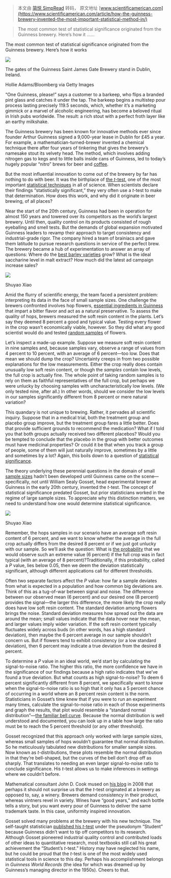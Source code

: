 > 本文由 [简悦 SimpRead](http://ksria.com/simpread/) 转码， 原文地址 [www.scientificamerican.com](https://www.scientificamerican.com/article/how-the-guinness-brewery-invented-the-most-important-statistical-method-in/)

> The most common test of statistical significance originated from the Guinness brewery. Here’s how it ......

The most common test of statistical significance originated from the Guinness brewery. Here’s how it works

![](https://static.scientificamerican.com/dam/m/469fffd62551451b/original/GettyImages-1192401447_WEB.jpg?w=600)

The gates of the Guinness Saint James Gate Brewery stand in Dublin, Ireland.

Hollie Adams/Bloomberg via Getty Images

“One Guinness, please!” says a customer to a barkeep, who flips a branded pint glass and catches it under the tap. The barkeep begins a multistep pour process lasting precisely 119.5 seconds, which, whether it’s a marketing gimmick or a marvel of alcoholic engineering, has become a beloved ritual in Irish pubs worldwide. The result: a rich stout with a perfect froth layer like an earthy milkshake.

The Guinness brewery has been known for innovative methods ever since founder Arthur Guinness signed a 9,000-year lease in Dublin for £45 a year. For example, a mathematician-turned-brewer invented a chemical technique there after four years of tinkering that gives the brewery’s namesake stout its velvety head. The method, which involves adding nitrogen gas to kegs and to little balls inside cans of Guinness, led to today’s hugely popular “nitro” brews for beer and [coffee](https://www.scientificamerican.com/article/how-to-brew-the-perfect-cup-of-coffee-according-to-science/).

But the most influential innovation to come out of the brewery by far has nothing to do with beer. It was the birthplace of [the _t_-test](https://www.jstor.org/stable/2331554?casa_token=1652dnOSNrEAAAAA%3AI4iWjKpCkwXkSrqiwVAsbsNLTbf6GInl0s3VM9sgZ1G-bYeUzEwaUHM3AzY0_m5SiIRrloH22n0dsDT7ShPAUie65cFhRoO-pWIXfzENzFG7HUKO7FE-), one of the most important [statistical techniques](https://www.scientificamerican.com/article/statistics-are-being-abused-but-mathematicians-are-fighting-back/) in all of science. When scientists declare their findings “statistically significant,” they very often use a _t_-test to make that determination. How does this work, and why did it originate in beer brewing, of all places?

Near the start of the 20th century, Guinness had been in operation for almost 150 years and towered over its competitors as the world’s largest brewery. Until then, quality control on its products consisted of rough eyeballing and smell tests. But the demands of global expansion motivated Guinness leaders to revamp their approach to target consistency and industrial-grade rigor. The company hired a team of brainiacs and gave them latitude to pursue research questions in service of the perfect brew. The brewery became a hub of experimentation to answer an array of questions: Where do the [best barley varieties](https://www.scientificamerican.com/article/trouble-brewing-climate-change-closes-in-on-beer-drinkers/) grow? What is the ideal saccharine level in malt extract? How much did the latest ad campaign increase sales?

![](https://static.scientificamerican.com/dam/m/160d9452d3384cc0/original/guinness_graphic1_desktop.png?w=900)

Shuyao Xiao

Amid the flurry of scientific energy, the team faced a persistent problem: interpreting its data in the face of small sample sizes. One challenge the brewers confronted involves hop flowers, [essential ingredients in Guinness](https://www.scientificamerican.com/article/whats-brewing-in-a-beer-is-startling-complexity/) that impart a bitter flavor and act as a natural preservative. To assess the quality of hops, brewers measured the soft resin content in the plants. Let’s say they deemed 8 percent a good and typical value. Testing every flower in the crop wasn’t economically viable, however. So they did what any good scientist would do and tested [random samples](https://www.scientificamerican.com/article/these-numbers-look-random-but-arent-mathematicians-prove/) of flowers.

Let’s inspect a made-up example. Suppose we measure soft resin content in nine samples and, because samples vary, observe a range of values from 4 percent to 10 percent, with an average of 6 percent—too low. Does that mean we should dump the crop? Uncertainty creeps in from two possible explanations for the low measurements. Either the crop really does contain unusually low soft resin content, or though the _samples_ contain low levels, the full crop is actually fine. The whole point of taking random samples is to rely on them as faithful representatives of the full crop, but perhaps we were unlucky by choosing samples with uncharacteristically low levels. (We only tested nine, after all.) In other words, should we consider the low levels in our samples significantly different from 8 percent or mere natural variation?

This quandary is not unique to brewing. Rather, it pervades all scientific inquiry. Suppose that in a medical trial, both the treatment group and placebo group improve, but the treatment group fares a little better. Does that provide sufficient grounds to recommend the medication? What if I told you that both groups actually received two different placebos? Would you be tempted to conclude that the placebo in the group with better outcomes must have medicinal properties? Or could it be that when you track a group of people, some of them will just naturally improve, sometimes by a little and sometimes by a lot? Again, this boils down to a question of [statistical significance](https://www.scientificamerican.com/article/the-significant-problem-of-p-values/).

The theory underlying these perennial questions in the domain of small [sample sizes](https://www.scientificamerican.com/article/the-secret-sauce-in-opinion-polling-can-also-be-a-source-of-spoilage/) hadn’t been developed until Guinness came on the scene—specifically, not until William Sealy Gosset, head experimental brewer at Guinness in the early 20th century, invented the _t_-test. The concept of statistical significance predated Gosset, but prior statisticians worked in the regime of large sample sizes. To appreciate why this distinction matters, we need to understand how one would determine statistical significance.

![](https://static.scientificamerican.com/dam/m/5de9585bddf6dfd0/original/guinness_graphic2_desktop.png?w=900)

Shuyao Xiao

Remember, the hops samples in our scenario have an average soft resin content of 6 percent, and we want to know whether the average in the full crop actually differs from the desired 8 percent or if we just got unlucky with our sample. So we’ll ask the question: What is [the probability](https://www.scientificamerican.com/article/why-the-sleeping-beauty-problem-is-keeping-mathematicians-awake/) that we would observe such an extreme value (6 percent) if the full crop was in fact typical (with an average of 8 percent)?Traditionally, if this probability, called a _P_ value, lies below 0.05, then we deem the deviation statistically significant, although different applications call for different thresholds.

Often two separate factors affect the _P_ value: how far a sample deviates from what is expected in a population and how common big deviations are. Think of this as a tug-of-war between signal and noise. The difference between our observed mean (6 percent) and our desired one (8 percent) provides the signal—the larger this difference, the more likely the crop really does have low soft resin content. The standard deviation among flowers brings the noise. Standard deviation measures how spread out the data are around the mean; small values indicate that the data hover near the mean, and larger values imply wider variation. If the soft resin content typically fluctuates widely across buds (in other words, has a high standard deviation), then maybe the 6 percent average in our sample shouldn’t concern us. But if flowers tend to exhibit consistency (or a low standard deviation), then 6 percent may indicate a true deviation from the desired 8 percent.

To determine a _P_ value in an ideal world, we’d start by calculating the signal-to-noise ratio. The higher this ratio, the more confidence we have in the significance of our findings because a high ratio indicates that we’ve found a true deviation. But what counts as high signal-to-noise? To deem 6 percent significantly different from 8 percent, we specifically want to know when the signal-to-noise ratio is so high that it only has a 5 percent chance of occurring in a world where an 8 percent resin content is the norm. Statisticians in Gosset’s time knew that if you were to run an experiment many times, calculate the signal-to-noise ratio in each of those experiments and graph the results, that plot would resemble a “standard normal distribution”—[the familiar bell curve](https://statisticsbyjim.com/basics/normal-distribution/). Because the normal distribution is well understood and documented, you can look up in a table how large the ratio must be to reach the 5 percent threshold (or any other threshold).

Gosset recognized that this approach only worked with large sample sizes, whereas small samples of hops wouldn’t guarantee that normal distribution. So he meticulously tabulated new distributions for smaller sample sizes. Now known as _t_-distributions, these plots resemble the normal distribution in that they’re bell-shaped, but the curves of the bell don’t drop off as sharply. That translates to needing an even larger signal-to-noise ratio to conclude significance. His _t_-test allows us to make inferences in settings where we couldn’t before.

Mathematical consultant John D. Cook mused on [his blog](https://www.johndcook.com/blog/2008/06/27/wine-beer-and-statistics/) in 2008 that perhaps it should not surprise us that the _t_-test originated at a brewery as opposed to, say, a winery. Brewers demand consistency in their product, whereas vintners revel in variety. Wines have “good years,” and each bottle tells a story, but you want every pour of Guinness to deliver the same trademark taste. In this case, uniformity inspired innovation.

Gosset solved many problems at the brewery with his new technique. The self-taught statistician [published his _t_-test](https://www.jstor.org/stable/2331554?casa_token=1652dnOSNrEAAAAA%3AI4iWjKpCkwXkSrqiwVAsbsNLTbf6GInl0s3VM9sgZ1G-bYeUzEwaUHM3AzY0_m5SiIRrloH22n0dsDT7ShPAUie65cFhRoO-pWIXfzENzFG7HUKO7FE-&seq=1#metadata_info_tab_contents) under the pseudonym “Student” because Guinness didn’t want to tip off competitors to its research. Although Gosset pioneered industrial quality control and contributed loads of other ideas to quantitative research, most textbooks still call his great achievement the “Student’s _t_-test.” History may have neglected his name, but he could be proud that the _t_-test is one of the most widely used statistical tools in science to this day. Perhaps his accomplishment belongs in _Guinness World Records_ (the idea for which was dreamed up by Guinness’s managing director in the 1950s). Cheers to that.